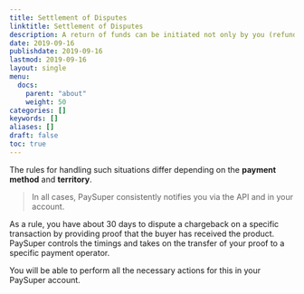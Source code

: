 ```yaml
---
title: Settlement of Disputes
linktitle: Settlement of Disputes
description: A return of funds can be initiated not only by you (refund), but also on the side of the payment method, for example, at the user’s request to the card-issuing bank (chargeback).
date: 2019-09-16
publishdate: 2019-09-16
lastmod: 2019-09-16
layout: single
menu:
  docs:
    parent: "about"
    weight: 50
categories: []
keywords: []
aliases: []
draft: false
toc: true
---
```


The rules for handling such situations differ depending on the **payment method** and **territory**. 

> In all cases, PaySuper consistently notifies you via the API and in your account.

As a rule, you have about 30 days to dispute a chargeback on a specific transaction by providing proof that the buyer has received the product. PaySuper controls the timings and takes on the transfer of your proof to a specific payment operator. 

You will be able to perform all the necessary actions for this in your PaySuper account.